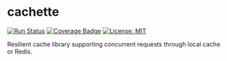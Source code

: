# cachette
[![Run Status](https://api.shippable.com/projects/586da353e18a291000c53bc9/badge?branch=master)](https://app.shippable.com/github/unitoio/cachette)
[![Coverage Badge](https://api.shippable.com/projects/586da353e18a291000c53bc9/coverageBadge?branch=master)](https://app.shippable.com/github/unitoio/cachette)
[![License: MIT](https://img.shields.io/badge/License-MIT-yellow.svg)](https://opensource.org/licenses/MIT)


Resilient cache library supporting concurrent requests through local cache or Redis.
